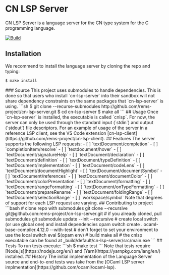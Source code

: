 # CN LSP Server

CN LSP Server is a language server for the CN type system for the C programming language.

[![Build](https://github.com/rems-project/cn-lsp-server/workflows/Build%20and%20Test/badge.svg)](https://github.com/rems-project/cn-lsp-server/actions)

## Installation

We recommend to install the language server by cloning the repo and typing:

```sh
$ make install
```

<!--
We recommend to install the language server via a package manager such as
[opam](http://github.com/ocaml/opam) or [esy](https://github.com/esy/esy).

### Opam

To install the language server in the currently used opam [switch](https://opam.ocaml.org/doc/Manual.html#Switches):

```sh
$ opam install cn-lsp-server
```

*Note:* you will need to install `cn-lsp-server` in every switch where you would like
to use it.

### Esy

To add the language server to an esy project, run in terminal:

```
$ esy add @opam/cn-lsp-server
```
--!>

### Source

This project uses submodules to handle dependencies. This is done so that users
who install `cn-lsp-server` into their sandbox will not share dependency constraints on
the same packages that `cn-lsp-server` is using.

```sh
$ git clone --recurse-submodules http://github.com/rems-project/cn-lsp-server.git
$ cd cn-lsp-server
$ make all
```

## Usage

Once `cn-lsp-server` is installed, the executable is called `cnlsp`. For now,
the server can only be used through the standard input (`stdin`) and output
(`stdout`) file descriptors.

For an example of usage of the server in a reference LSP client, see the VS Code extension
[cn-lsp-client](https://github.com/rems-project/cn-lsp-client).

## Features

The server supports the following LSP requests:

- [ ] `textDocument/completion`
- [ ] `completionItem/resolve`
- [ ] `textdocument/hover`
- [ ] `textDocument/signatureHelp`
- [ ] `textDocument/declaration`
- [ ] `textDocument/definition`
- [ ] `textDocument/typeDefinition`
- [ ] `textDocument/implementation`
- [ ] `textDocument/codeLens`
- [ ] `textDocument/documentHighlight`
- [ ] `textDocument/documentSymbol`
- [ ] `textDocument/references`
- [ ] `textDocument/documentColor`
- [ ] `textDocument/colorPresentation`
- [ ] `textDocument/formatting`
- [ ] `textDocument/rangeFormatting`
- [ ] `textDocument/onTypeFormatting`
- [ ] `textDocument/prepareRename`
- [ ] `textDocument/foldingRange`
- [ ] `textDocument/selectionRange`
- [ ] `workspace/symbol`

Note that degrees of support for each LSP request are varying.

## Contributing to project

```bash
# clone repo with submodules
git clone --recursive git@github.com:rems-project/cn-lsp-server.git

# if you already cloned, pull submodules
git submodule update --init --recursive

# create local switch (or use global one) and install dependencies
opam switch create . ocaml-base-compiler.4.12.0 --with-test

# don't forget to set your environment to use the local switch
eval $(opam env)

# build
make all

# the cnlsp executable can be found at _build/default/cn-lsp-server/src/main.exe
```

## Tests

To run tests execute:

```sh
$ make test
```

Note that tests require [Node.js](https://nodejs.org/en/) and
[Yarn](https://yarnpkg.com/lang/en/) installed.

## History

The initial implementation of the Language Server source and end-to-end tests
was take from the [OCaml LSP server implmentation](https://github.com/ocaml/ocaml-lsp).

